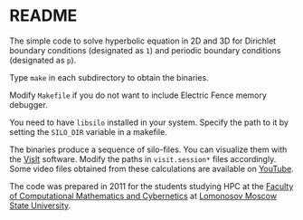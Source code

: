 # README

The simple code to solve hyperbolic equation in 2D and 3D for Dirichlet boundary conditions (designated as `1`) and periodic boundary conditions (designated as `p`).

Type `make` in each subdirectory to obtain the binaries.

Modify `Makefile` if you do not want to include Electric Fence memory debugger.

You need to have `libsilo` installed in your system. Specify the path to it by setting the `SILO_DIR` variable in a makefile.

The binaries produce a sequence of silo-files. You can visualize them with the [VisIt](http://visit.llnl.gov) software. Modify the paths in `visit.session*` files accordingly. Some video files obtained from these calculations are available on [YouTube](https://www.youtube.com/playlist?list=PLDudW2rTDAfoB61KTFHjlcTeHj7-3R0gR).

The code was prepared in 2011 for the students studying HPC at the [Faculty of Computational Mathematics and Cybernetics](http://cmc.msu.ru) at [Lomonosov Moscow State University](http://msu.ru).
